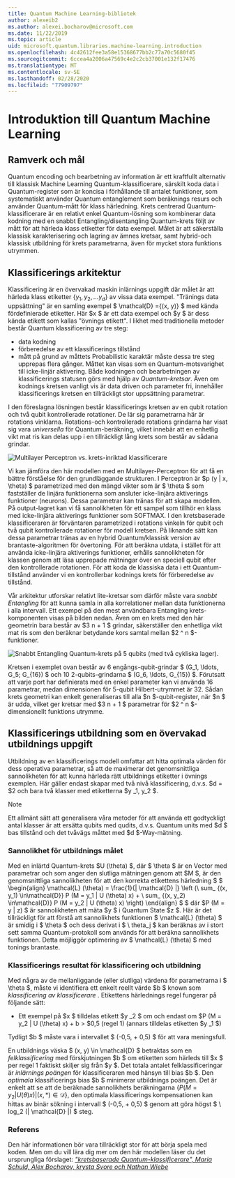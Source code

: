 ```yaml
---
title: Quantum Machine Learning-bibliotek
author: alexeib2
ms.author: alexei.bocharov@microsoft.com
ms.date: 11/22/2019
ms.topic: article
uid: microsoft.quantum.libraries.machine-learning.introduction
ms.openlocfilehash: 4c42612fee3a58e15368677bb2c77a70c5680f45
ms.sourcegitcommit: 6ccea4a2006a47569c4e2c2cb37001e132f17476
ms.translationtype: MT
ms.contentlocale: sv-SE
ms.lasthandoff: 02/28/2020
ms.locfileid: "77909797"
---
```

# <a name="introduction-to-quantum-machine-learning"></a>Introduktion till Quantum Machine Learning

## <a name="framework-and-goals"></a>Ramverk och mål

Quantum encoding och bearbetning av information är ett kraftfullt alternativ till klassisk Machine Learning Quantum-klassificerare, särskilt koda data i Quantum-register som är koncisa i förhållande till antalet funktioner, som systematiskt använder Quantum entanglement som beräknings resurs och använder Quantum-mått för klass härledning.
Krets centrerad Quantum-klassificerare är en relativt enkel Quantum-lösning som kombinerar data kodning med en snabbt Entangling/disentangling Quantum-krets följt av mått för att härleda klass etiketter för data exempel.
Målet är att säkerställa klassisk karakterisering och lagring av ämnes kretsar, samt hybrid-och klassisk utbildning för krets parametrarna, även för mycket stora funktions utrymmen.

## <a name="classifier-architecture"></a>Klassificerings arkitektur

Klassificering är en övervakad maskin inlärnings uppgift där målet är att härleda klass etiketter $\{y_1, y_2, \ldots y_d\}$ av vissa data exempel. "Tränings data uppsättning" är en samling exempel $ \mathcal{D} =\{(x, y)} $ med kända fördefinierade etiketter. Här $x $ är ett data exempel och $y $ är dess kända etikett som kallas "övnings etikett".
I likhet med traditionella metoder består Quantum klassificering av tre steg:
- data kodning
- förberedelse av ett klassificerings tillstånd
- mått på grund av måttets Probabilistic karaktär måste dessa tre steg upprepas flera gånger. Måttet kan visas som en Quantum-motsvarighet till icke-linjär aktivering.
Både kodningen och bearbetningen av klassificerings statusen görs med hjälp av *Quantum-kretsar*. Även om kodnings kretsen vanligt vis är data driven och parameter fri, innehåller klassificerings kretsen en tillräckligt stor uppsättning parametrar. 

I den föreslagna lösningen består klassificerings kretsen av en qubit rotation och två qubit kontrollerade rotationer. De lär sig parametrarna här är rotations vinklarna. Rotations-och kontrollerade rotations grindarna har visat sig vara *universella* för Quantum-beräkning, vilket innebär att en enhetlig vikt mat ris kan delas upp i en tillräckligt lång krets som består av sådana grindar.

![Multilayer Perceptron vs. krets-inriktad klassificerare](~/media/DLvsQCC.png)

Vi kan jämföra den här modellen med en Multilayer-Perceptron för att få en bättre förståelse för den grundläggande strukturen. I Perceptron är $p (y | x, \theta) $ parametrized med den mängd vikter som är $ \theta $ som fastställer de linjära funktionerna som ansluter icke-linjära aktiverings funktioner (neurons). Dessa parametrar kan tränas för att skapa modellen. På output-lagret kan vi få sannolikheten för ett sampel som tillhör en klass med icke-linjära aktiverings funktioner som SOFTMAX. I den kretsbaserade klassificeraren är förväntaren parametrized i rotations vinkeln för qubit och två qubit kontrollerade rotationer för modell kretsen. På liknande sätt kan dessa parametrar tränas av en hybrid Quantum/klassisk version av brantaste-algoritmen för övertoning. För att beräkna utdata, i stället för att använda icke-linjära aktiverings funktioner, erhålls sannolikheten för klassen genom att läsa upprepade mätningar över en speciell qubit efter den kontrollerade rotationen. För att koda de klassiska data i ett Quantum-tillstånd använder vi en kontrollerbar kodnings krets för förberedelse av tillstånd.

Vår arkitektur utforskar relativt lite-kretsar som därför måste vara *snabbt Entangling* för att kunna samla in alla korrelationer mellan data funktionerna i alla intervall. Ett exempel på den mest användbara Entangling krets-komponenten visas på bilden nedan. Även om en krets med den här geometrin bara består av $3 n + 1 $ grindar, säkerställer den enhetliga vikt mat ris som den beräknar betydande kors samtal mellan $2 ^ n $-funktioner.

![Snabbt Entangling Quantum-krets på 5 qubits (med två cykliska lager).](~/media/5-qubit-qccc.png)

Kretsen i exemplet ovan består av 6 engångs-qubit-grindar $ (G_1, \ldots, G_5; G_{16}) $ och 10 2-qubits-grindarna $ (G_6, \ldots, G_{15}) $. Förutsatt att varje port har definierats med en enkel parameter kan vi använda 16 parametrar, medan dimensionen för 5-qubit Hilbert-utrymmet är 32. Sådan krets geometri kan enkelt generaliseras till alla $n $-qubit-register, när $n $ är udda, vilket ger kretsar med $3 n + 1 $ parametrar för $2 ^ n $-dimensionellt funktions utrymme.

## <a name="classifier-training-as-a-supervised-learning-task"></a>Klassificerings utbildning som en övervakad utbildnings uppgift

Utbildning av en klassificerings modell omfattar att hitta optimala värden för dess operativa parametrar, så att de maximerar det genomsnittliga sannolikheten för att kunna härleda rätt utbildnings etiketter i övnings exemplen.
Här gäller endast skapar med två nivå klassificering, d.v.s. $d = $2 och bara två klasser med etiketterna $y _1, y_2 $.

> [!NOTE]
> Ett allmänt sätt att generalisera våra metoder för att använda ett godtyckligt antal klasser är att ersätta qubits med qudits, d.v.s. Quantum units med $d $ bas tillstånd och det tvåvägs måttet med $d $-Way-mätning.

### <a name="likelihood-as-the-training-goal"></a>Sannolikhet för utbildnings målet

Med en inlärtd Quantum-krets $U (\theta) $, där $ \theta $ är en Vector med parametrar och som anger den slutliga mätningen genom att $M $, är den genomsnittliga sannolikheten för att den korrekta etikettens härledning $ $ \begin{align} \mathcal{L} (\theta) = \frac{1}{| \mathcal{D} |} \left (\ sum_ {(x, y_1) \in\mathcal{D}} P (M = y_1 | U (\theta) x) + \ sum_ {(x, y_2) \in\mathcal{D}} P (M = y_2 | U (\theta) x) \right) \end{align} $ $ där $P (M = y | z) $ är sannolikheten att mäta $y $ i Quantum State $z $.
Här är det tillräckligt för att förstå att sannolikhets funktionen $ \mathcal{L} (\theta) $ är smidig i $ \theta $ och dess derivat i $ \ theta_j $ kan beräknas av i stort sett samma Quantum-protokoll som används för att beräkna sannolikhets funktionen. Detta möjliggör optimering av $ \mathcal{L} (\theta) $ med tonings brantaste.

### <a name="classifier-bias-and-training-score"></a>Klassificerings resultat för klassificering och utbildning

Med några av de mellanliggande (eller slutliga) värdena för parametrarna i $ \theta $, måste vi identifiera ett enkelt reellt värde $b $ known som *klassificering av klassificerare* . Etikettens härlednings regel fungerar på följande sätt: 
- Ett exempel på $x $ tilldelas etikett $y _2 $ om och endast om $P (M = y_2 | U (\theta) x) + b > $0,5 (regel 1) (annars tilldelas etiketten $y _1 $)

Tydligt $b $ måste vara i intervallet $ (-0,5, + 0,5) $ för att vara meningsfull.

En utbildnings väska $ (x, y) \in \mathcal{D} $ betraktas som en *felklassificering* med förskjutningen $b $ om etiketten som härleds till $x $ per regel 1 faktiskt skiljer sig från $y $. Det totala antalet felklassificeringar är *inlärnings poängen* för klassificeraren med hänsyn till bias $b $. Den *optimala* klassificerings bias $b $ minimerar utbildnings poängen. Det är enkelt att se att de beräknade sannolikhets beräkningarna $\{ P (M = y_2 | U (\theta) x) | (x, *) \in\mathcal{D} \}$, den optimala klassificerings kompensationen kan hittas av binär sökning i intervall $ (-0,5, + 0,5) $ genom att göra högst $ \ log_2 (| \mathcal{D} |) $ steg.

### <a name="reference"></a>Referens

Den här informationen bör vara tillräckligt stor för att börja spela med koden. Men om du vill lära dig mer om den här modellen läser du det ursprungliga förslaget: [ *"kretsbaserade Quantum-klassificerare", Maria Schuld, Alex Bocharov, krysta Svore och Nathan Wiebe*](https://arxiv.org/abs/1804.00633)
